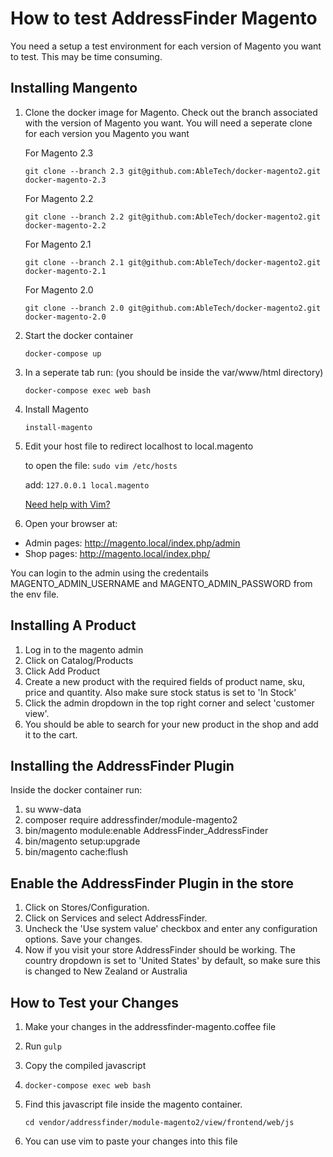 # How to test AddressFinder Magento
You need a setup a test environment for each version of Magento you want to test. This may be time consuming.

## Installing Mangento

1. Clone the docker image for Magento. Check out the branch associated with the version of Magento you want. You will need a seperate clone
   for each version you Magento you want

   For Magento 2.3

   ``` git clone --branch 2.3 git@github.com:AbleTech/docker-magento2.git docker-magento-2.3 ```

      For Magento 2.2

   ``` git clone --branch 2.2 git@github.com:AbleTech/docker-magento2.git docker-magento-2.2 ```

      For Magento 2.1

   ``` git clone --branch 2.1 git@github.com:AbleTech/docker-magento2.git docker-magento-2.1 ```

      For Magento 2.0

   ``` git clone --branch 2.0 git@github.com:AbleTech/docker-magento2.git docker-magento-2.0 ```

2. Start the docker container

    ``` docker-compose up ```

3. In a seperate tab run: (you should be inside the var/www/html directory)

    ``` docker-compose exec web bash ```

4.  Install Magento

    ``` install-magento ```


5. Edit your host file to redirect localhost to local.magento
   
   to open the file: ``` sudo vim /etc/hosts ```
   
   add: ``` 127.0.0.1 local.magento ```

   [Need help with Vim?](https://sites.google.com/a/abletech.co.nz/wiki/technology-tips/beginners-guide-to-vim)


8. Open your browser at:

  * Admin pages: http://magento.local/index.php/admin
  * Shop pages: http://magento.local/index.php/

  You can login to the admin using the credentails MAGENTO_ADMIN_USERNAME and MAGENTO_ADMIN_PASSWORD from the env file.


## Installing A Product

1. Log in to the magento admin
2. Click on Catalog/Products
3. Click Add Product
4. Create a new product with the required fields of product name, sku, price and quantity. Also make sure stock status is set to 'In Stock'
5. Click the admin dropdown in the top right corner and select 'customer view'.
6. You should be able to search for your new product in the shop and add it to the cart.


## Installing the AddressFinder Plugin

Inside the docker container run:
1. su www-data
2. composer require addressfinder/module-magento2 
3. bin/magento module:enable AddressFinder_AddressFinder
4. bin/magento setup:upgrade
5. bin/magento cache:flush

## Enable the AddressFinder Plugin in the store

1. Click on Stores/Configuration.
2. Click on Services and select AddressFinder.
3. Uncheck the 'Use system value' checkbox and enter any configuration options. Save your changes.
3. Now if you visit your store AddressFinder should be working. The country dropdown is set to 'United States' by default, so make sure this is changed to New Zealand or Australia

## How to Test your Changes
1. Make your changes in the addressfinder-magento.coffee file
2. Run ```gulp```
3. Copy the compiled javascript
3.  ``` docker-compose exec web bash ```
4. Find this javascript file inside the magento container.

   ``` cd vendor/addressfinder/module-magento2/view/frontend/web/js ```

5. You can use vim to paste your changes into this file










